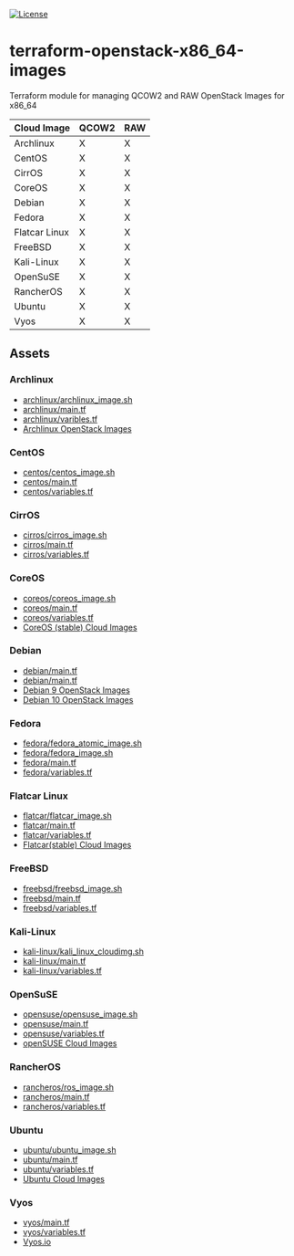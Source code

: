[![License](https://img.shields.io/badge/License-Apache%202.0-blue.svg)](https://opensource.org/licenses/Apache-2.0)

# terraform-openstack-x86_64-images
Terraform module for managing QCOW2 and RAW OpenStack Images for x86_64

| Cloud Image | QCOW2 | RAW |
| ------------------- | ----- | --- |
| Archlinux | X | X |
| CentOS | X | X |
| CirrOS | X | X |
| CoreOS | X | X |
| Debian | X | X |
| Fedora | X | X |
| Flatcar Linux | X | X |
| FreeBSD | X | X |
| Kali-Linux | X | X |
| OpenSuSE | X | X |
| RancherOS | X | X |
| Ubuntu | X | X |
| Vyos | X | X |

## Assets

### Archlinux

* [archlinux/archlinux_image.sh](archlinux/archlinux_image.sh)
* [archlinux/main.tf](archlinux/main.tf)
* [archlinux/varibles.tf](archlinux/variables.tf)
* [Archlinux OpenStack Images](https://linuximages.de/openstack/arch/)

### CentOS

* [centos/centos_image.sh](centos/centos_image.sh)
* [centos/main.tf](centos/main.tf)
* [centos/variables.tf](centos/varibles.tf)

### CirrOS

* [cirros/cirros_image.sh](cirros/cirros_image.sh)
* [cirros/main.tf](cirros/main.tf)
* [cirros/variables.tf](cirros/variables.tf)

### CoreOS

* [coreos/coreos_image.sh](coreos/coreos_image.sh)
* [coreos/main.tf](coreos/main.tf)
* [coreos/variables.tf](coreos/variables.tf)
* [CoreOS (stable) Cloud Images](https://stable.release.core-os.net/amd64-usr/current)

### Debian

* [debian/main.tf](debian/main.tf)
* [debian/main.tf](debian/variables.tf)
* [Debian 9 OpenStack Images](https://cdimage.debian.org/cdimage/openstack/current-9/)
* [Debian 10 OpenStack Images](https://cdimage.debian.org/cdimage/openstack/current-10/)

### Fedora

* [fedora/fedora_atomic_image.sh](fedora/fedora_atomic_image.sh)
* [fedora/fedora_image.sh](fedora/fedora_image.sh)
* [fedora/main.tf](fedora/main.tf)
* [fedora/variables.tf](fedora/variables.tf)

### Flatcar Linux

* [flatcar/flatcar_image.sh](flatcar/flatcar_image.sh)
* [flatcar/main.tf](flatcar/main.tf)
* [flatcar/variables.tf](flatcar/variables.tf)
* [Flatcar(stable) Cloud Images](https://stable.release.flatcar-linux.net/amd64-usr/current)

### FreeBSD

* [freebsd/freebsd_image.sh](freebsd__image.sh)
* [freebsd/main.tf](freebsd/main.tf)
* [freebsd/variables.tf](freebsd/variables.tf)

### Kali-Linux

* [kali-linux/kali_linux_cloudimg.sh](kali-linux/kali_linux_cloudimg.sh)
* [kali-linux/main.tf](kali-linux/main.tf)
* [kali-linux/variables.tf](kali-linux/variables.tf)

### OpenSuSE

* [opensuse/opensuse_image.sh](opensuse/opensuse_image.sh)
* [opensuse/main.tf](opensuse/main.tf)
* [opensuse/variables.tf](opensuse/variables.tf)
* [openSUSE Cloud Images](http://download.opensuse.org/repositories/Cloud:/Images:/)

### RancherOS

* [rancheros/ros_image.sh](rancheros/ros_image.sh)
* [rancheros/main.tf](rancheros/main.tf)
* [rancheros/variables.tf](rancheros/variables.tf)

### Ubuntu

* [ubuntu/ubuntu_image.sh](ubuntu/ubuntu_image.sh)
* [ubuntu/main.tf](ubuntu/main.tf)
* [ubuntu/variables.tf](ubuntu/variables.tf)
* [Ubuntu Cloud Images](https://cloud-images.ubuntu.com/daily/server/)

### Vyos

* [vyos/main.tf](vyos/main.tf)
* [vyos/variables.tf](vyos/variables.tf)
* [Vyos.io](https://vyos.io)
